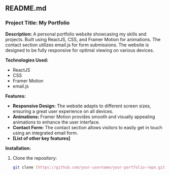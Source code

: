 ## **README.md**

### **Project Title:** My Portfolio

**Description:**
A personal portfolio website showcasing my skills and projects. Built using ReactJS, CSS, and Framer Motion for animations. The contact section utilizes email.js for form submissions. The website is designed to be fully responsive for optimal viewing on various devices.

**Technologies Used:**
* ReactJS
* CSS
* Framer Motion
* email.js

**Features:**
* **Responsive Design:** The website adapts to different screen sizes, ensuring a great user experience on all devices.
* **Animations:** Framer Motion provides smooth and visually appealing animations to enhance the user interface.
* **Contact Form:** The contact section allows visitors to easily get in touch using an integrated email form.
* **[List of other key features]**

**Installation:**
1. Clone the repository:
   ```bash
   git clone [https://github.com/your-username/your-portfolio-repo.git](https://github.com/your-username/your-portfolio-repo.git)
